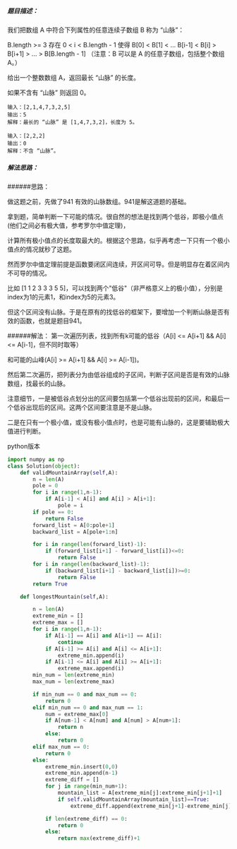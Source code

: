 ##### 题目描述：
我们把数组 A 中符合下列属性的任意连续子数组 B 称为 “山脉”：

B.length >= 3
存在 0 < i < B.length - 1 使得 B[0] < B[1] < ... B[i-1] < B[i] > B[i+1] > ... > B[B.length - 1]
（注意：B 可以是 A 的任意子数组，包括整个数组 A。）

给出一个整数数组 A，返回最长 “山脉” 的长度。

如果不含有 “山脉” 则返回 0。

```
输入：[2,1,4,7,3,2,5]
输出：5
解释：最长的 “山脉” 是 [1,4,7,3,2]，长度为 5。

输入：[2,2,2]
输出：0
解释：不含 “山脉”。
```


##### 解法思路：

######思路：

做这题之前，先做了941 有效的山脉数组。941是解这道题的基础。

拿到题，简单判断一下可能的情况。很自然的想法是找到两个低谷，即极小值点(他们之间必有极大值，参考罗尔中值定理)，

计算所有极小值点的长度取最大的。根据这个思路，似乎再考虑一下只有一个极小值点的情况就秒了这题。

然而罗尔中值定理前提是函数要闭区间连续，开区间可导。但是明显存在着区间内不可导的情况。

比如 [1 1 2 3 3 3 5 5]，可以找到两个"低谷"（非严格意义上的极小值），分别是index为1的元素1，和index为5的元素3。

但这个区间没有山脉。于是在原有的找低谷的框架下，要增加一个判断山脉是否有效的函数，也就是题目941。

######解法：
第一次遍历列表，找到所有k可能的低谷（A[i] <= A[i+1] && A[i] <= A[i-1]，但不同时取等）

和可能的山峰(A[i] >= A[i+1] && A[i] >= A[i-1])。

然后第二次遍历，把列表分为由低谷组成的子区间，判断子区间是否是有效的山脉数组，找最长的山脉。

注意细节，一是被低谷点划分出的区间要包括第一个低谷出现前的区间，和最后一个低谷出现后的区间。这两个区间要注意是不是山脉。

二是在只有一个极小值，或没有极小值点时，也是可能有山脉的，这是要辅助极大值进行判断。


python版本
```python
import numpy as np
class Solution(object):
    def validMountainArray(self,A):
        n = len(A)
        pole = 0
        for i in range(1,n-1):
            if A[i-1] < A[i] and A[i] > A[i+1]:
                pole = i
        if pole == 0:
            return False
        forward_list = A[0:pole+1]
        backward_list = A[pole+1:n]

        for i in range(len(forward_list)-1):
            if (forward_list[i+1] - forward_list[i])<=0:
                return False
        for i in range(len(backward_list)-1):
            if (backward_list[i+1] - backward_list[i])>=0:
                return False
        return True

    def longestMountain(self,A):

        n = len(A)
        extreme_min = []
        extreme_max = []
        for i in range(1,n-1):
            if A[i-1] == A[i] and A[i+1] == A[i]:
                continue
            if A[i-1] >= A[i] and A[i] <= A[i+1]:
                extreme_min.append(i)
            if A[i-1] <= A[i] and A[i] >= A[i+1]:
                extreme_max.append(i)
        min_num = len(extreme_min)
        max_num = len(extreme_max)

        if min_num == 0 and max_num == 0:
            return 0
        elif min_num == 0 and max_num == 1:
            num = extreme_max[0]
            if A[num-1] < A[num] and A[num] > A[num+1]:
                return n
            else:
                return 0
        elif max_num == 0:
            return 0
        else:
            extreme_min.insert(0,0)
            extreme_min.append(n-1)
            extreme_diff = []
            for j in range(min_num+1):
                mountain_list = A[extreme_min[j]:extreme_min[j+1]+1]
                if self.validMountainArray(mountain_list)==True:
                    extreme_diff.append(extreme_min[j+1]-extreme_min[j])

            if len(extreme_diff) == 0:
                return 0
            else:
                return max(extreme_diff)+1
```



